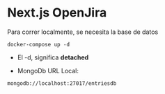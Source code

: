 # Next.js OpenJira

Para correr localmente, se necesita la base de datos

```
docker-compose up -d
```

- El -d, significa **detached**

- MongoDb URL Local:

```
mongodb://localhost:27017/entriesdb
```

